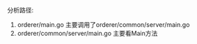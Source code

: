 分析路径:
1. orderer/main.go 主要调用了orderer/common/server/main.go
2. orderer/common/server/main.go 主要看Main方法



